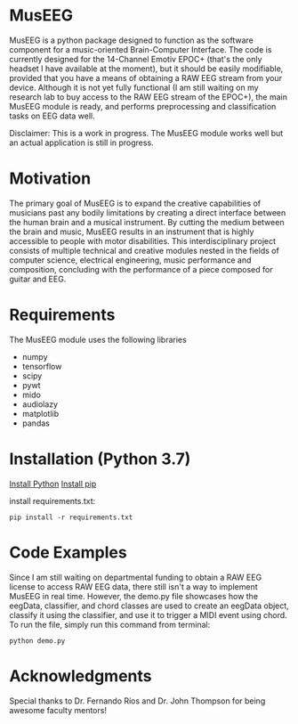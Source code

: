 # MusEEG

MusEEG is a python package designed to function as the software component for a music-oriented Brain-Computer Interface. The code is currently designed for the 14-Channel Emotiv EPOC+ (that's the only headset I have available at the moment), but it should be easily modifiable, provided that you have a means of obtaining a RAW EEG stream from your device. Although it is not yet fully functional (I am still waiting on my research lab to buy access to the RAW EEG stream of the EPOC+), the main MusEEG module is ready, and performs preprocessing and classification tasks on EEG data well. 

Disclaimer: This is a work in progress. The MusEEG module works well but an actual application is still in progress. 

# Motivation
The primary goal of MusEEG is to expand the creative capabilities of musicians past any bodily limitations by creating a direct interface between the human brain and a musical instrument. By cutting the medium between the brain and music, MusEEG results in an instrument that is highly accessible to people with motor disabilities. This interdisciplinary project consists of multiple technical and creative modules nested in the fields of computer science, electrical engineering, music performance and composition, concluding with the performance of a piece composed for guitar and EEG.

# Requirements
The MusEEG module uses the following libraries
- numpy
- tensorflow
- scipy
- pywt
- mido
- audiolazy
- matplotlib
- pandas

# Installation (Python 3.7)
[Install Python](https://realpython.com/installing-python/)
[Install pip](https://www.makeuseof.com/tag/install-pip-for-python/)

install requirements.txt:

`pip install -r requirements.txt`

# Code Examples
Since I am still waiting on departmental funding to obtain a RAW EEG license to access RAW EEG data, there still isn't a way to implement MusEEG in real time. However, the demo.py file showcases how the eegData, classifier, and chord classes are used to create an eegData object, classify it using the classifier, and use it to trigger a MIDI event using chord. To run the file, simply run this command from terminal: 

`python demo.py`


# Acknowledgments
Special thanks to Dr. Fernando Ríos and Dr. John Thompson for being awesome faculty mentors!

